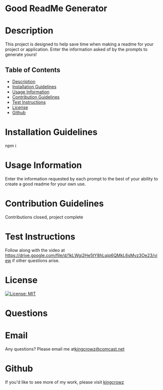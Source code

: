 # Good ReadMe Generator
      
# Description
This project is designed to help save time when making a readme for your project or application.  Enter the information asked of by the prompts to generate yours!


## Table of Contents
* [Description](#Description)
* [Installation Guidelines](#Installation-Guidelines)
* [Usage Information](#Usage-Information)
* [Contribution Guidelines](#Contribution-Guidelines)
* [Test Instructions](#Test-Instructions)
* [License](#License)
* [Github](#Github)

      
# Installation Guidelines
npm i

      
# Usage Information
Enter the information requested by each prompt to the best of your ability to create a good readme for your own use.

      
# Contribution Guidelines
Contributions closed, project complete

      
# Test Instructions
Follow along with the video at https://drive.google.com/file/d/1kLWgi2He5tY8hLqip6QMkL6sMvz3Oe23/view if other questions arise.
      


# License
[![License: MIT](https://img.shields.io/badge/License-MIT-yellow.svg)](https://opensource.org/licenses/MIT)
# Questions

# Email
Any questions? Please email me at[kingcrowz@comcast.net](mailto:kingcrowz@comcast.net)

# Github
If you'd like to see more of my work, please visit [kingcrowz](https://github.com/kingcrowz)
